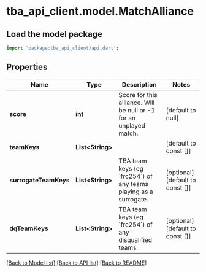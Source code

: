 # tba_api_client.model.MatchAlliance

## Load the model package
```dart
import 'package:tba_api_client/api.dart';
```

## Properties
Name | Type | Description | Notes
------------ | ------------- | ------------- | -------------
**score** | **int** | Score for this alliance. Will be null or -1 for an unplayed match. | [default to null]
**teamKeys** | **List&lt;String&gt;** |  | [default to const []]
**surrogateTeamKeys** | **List&lt;String&gt;** | TBA team keys (eg &#x60;frc254&#x60;) of any teams playing as a surrogate. | [optional] [default to const []]
**dqTeamKeys** | **List&lt;String&gt;** | TBA team keys (eg &#x60;frc254&#x60;) of any disqualified teams. | [optional] [default to const []]

[[Back to Model list]](../README.md#documentation-for-models) [[Back to API list]](../README.md#documentation-for-api-endpoints) [[Back to README]](../README.md)


